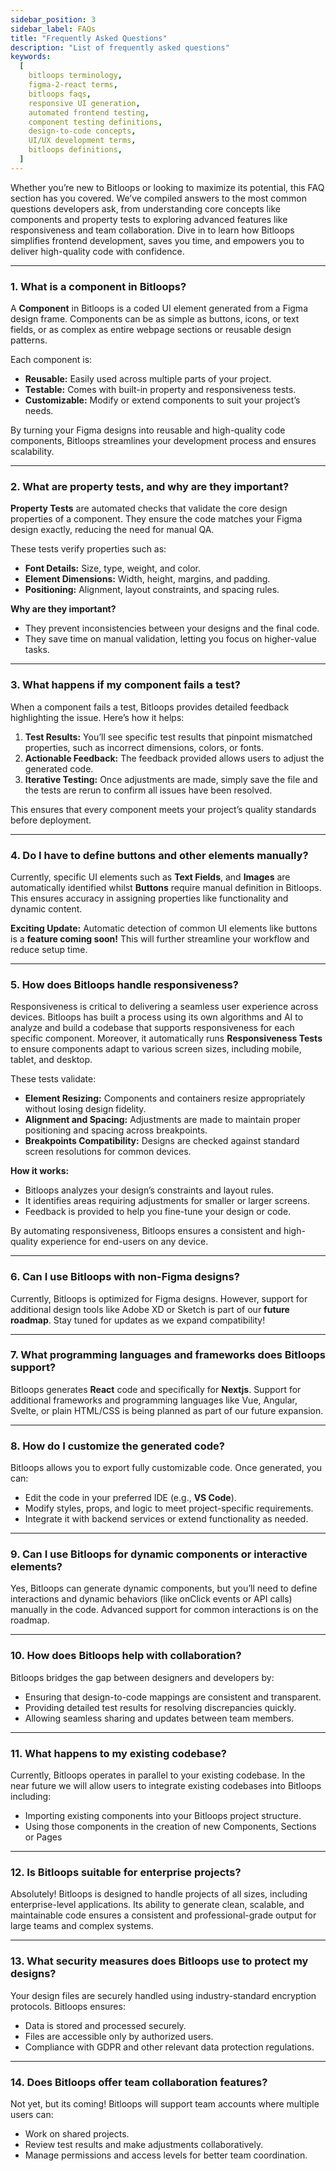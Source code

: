 ```yaml
---
sidebar_position: 3
sidebar_label: FAQs
title: "Frequently Asked Questions"
description: "List of frequently asked questions"
keywords:
  [
    bitloops terminology,
    figma-2-react terms,
    bitloops faqs,
    responsive UI generation,
    automated frontend testing,
    component testing definitions,
    design-to-code concepts,
    UI/UX development terms,
    bitloops definitions,
  ]
---
```


Whether you’re new to Bitloops or looking to maximize its potential, this FAQ section has you covered. We’ve compiled answers to the most common questions developers ask, from understanding core concepts like components and property tests to exploring advanced features like responsiveness and team collaboration. Dive in to learn how Bitloops simplifies frontend development, saves you time, and empowers you to deliver high-quality code with confidence.

---

### **1. What is a component in Bitloops?**  
A **Component** in Bitloops is a coded UI element generated from a Figma design frame. Components can be as simple as buttons, icons, or text fields, or as complex as entire webpage sections or reusable design patterns.  

Each component is:  
- **Reusable:** Easily used across multiple parts of your project.  
- **Testable:** Comes with built-in property and responsiveness tests.  
- **Customizable:** Modify or extend components to suit your project’s needs.  

By turning your Figma designs into reusable and high-quality code components, Bitloops streamlines your development process and ensures scalability.

---

### **2. What are property tests, and why are they important?**  
**Property Tests** are automated checks that validate the core design properties of a component. They ensure the code matches your Figma design exactly, reducing the need for manual QA.  

These tests verify properties such as:  
- **Font Details:** Size, type, weight, and color.  
- **Element Dimensions:** Width, height, margins, and padding.  
- **Positioning:** Alignment, layout constraints, and spacing rules.  

**Why are they important?**  
- They prevent inconsistencies between your designs and the final code.  
- They save time on manual validation, letting you focus on higher-value tasks.  

---

### **3. What happens if my component fails a test?**  
When a component fails a test, Bitloops provides detailed feedback highlighting the issue. Here’s how it helps:  

1. **Test Results:** You’ll see specific test results that pinpoint mismatched properties, such as incorrect dimensions, colors, or fonts.  
2. **Actionable Feedback:** The feedback provided allows users to adjust the generated code.  
3. **Iterative Testing:** Once adjustments are made, simply save the file and the tests are rerun to confirm all issues have been resolved.  

This ensures that every component meets your project’s quality standards before deployment.

---

### **4. Do I have to define buttons and other elements manually?**  
Currently, specific UI elements such as **Text Fields**, and **Images** are automatically identified whilst **Buttons** require manual definition in Bitloops. This ensures accuracy in assigning properties like functionality and dynamic content.  

**Exciting Update:** Automatic detection of common UI elements like buttons is a **feature coming soon!** This will further streamline your workflow and reduce setup time.

---

### **5. How does Bitloops handle responsiveness?**  
Responsiveness is critical to delivering a seamless user experience across devices. Bitloops has built a process using its own algorithms and AI to analyze and build a codebase that supports responsiveness for each specific component. Moreover, it automatically runs **Responsiveness Tests** to ensure components adapt to various screen sizes, including mobile, tablet, and desktop.  

These tests validate:  
- **Element Resizing:** Components and containers resize appropriately without losing design fidelity.  
- **Alignment and Spacing:** Adjustments are made to maintain proper positioning and spacing across breakpoints.  
- **Breakpoints Compatibility:** Designs are checked against standard screen resolutions for common devices.  

**How it works:**  
- Bitloops analyzes your design’s constraints and layout rules.  
- It identifies areas requiring adjustments for smaller or larger screens.  
- Feedback is provided to help you fine-tune your design or code.  

By automating responsiveness, Bitloops ensures a consistent and high-quality experience for end-users on any device.

---

### **6. Can I use Bitloops with non-Figma designs?**  
Currently, Bitloops is optimized for Figma designs. However, support for additional design tools like Adobe XD or Sketch is part of our **future roadmap**. Stay tuned for updates as we expand compatibility!

---

### **7. What programming languages and frameworks does Bitloops support?**  
Bitloops generates **React** code and specifically for **Nextjs**. Support for additional frameworks and programming languages like Vue, Angular, Svelte, or plain HTML/CSS is being planned as part of our future expansion.  

---

### **8. How do I customize the generated code?**  
Bitloops allows you to export fully customizable code. Once generated, you can:  
- Edit the code in your preferred IDE (e.g., **VS Code**).  
- Modify styles, props, and logic to meet project-specific requirements.  
- Integrate it with backend services or extend functionality as needed.  

---

### **9. Can I use Bitloops for dynamic components or interactive elements?**  
Yes, Bitloops can generate dynamic components, but you’ll need to define interactions and dynamic behaviors (like onClick events or API calls) manually in the code. Advanced support for common interactions is on the roadmap.

---

### **10. How does Bitloops help with collaboration?**  
Bitloops bridges the gap between designers and developers by:  
- Ensuring that design-to-code mappings are consistent and transparent.  
- Providing detailed test results for resolving discrepancies quickly.  
- Allowing seamless sharing and updates between team members.  

---

### **11. What happens to my existing codebase?**  
Currently, Bitloops operates in parallel to your existing codebase. In the near future we will allow users to integrate existing codebases into Bitloops including: 
- Importing existing components into your Bitloops project structure.  
- Using those components in the creation of new Components, Sections or Pages

---

### **12. Is Bitloops suitable for enterprise projects?**  
Absolutely! Bitloops is designed to handle projects of all sizes, including enterprise-level applications. Its ability to generate clean, scalable, and maintainable code ensures a consistent and professional-grade output for large teams and complex systems.

---

### **13. What security measures does Bitloops use to protect my designs?**  
Your design files are securely handled using industry-standard encryption protocols. Bitloops ensures:  
- Data is stored and processed securely.  
- Files are accessible only by authorized users.  
- Compliance with GDPR and other relevant data protection regulations.

---

### **14. Does Bitloops offer team collaboration features?**  
Not yet, but its coming! Bitloops will support team accounts where multiple users can:  
- Work on shared projects.  
- Review test results and make adjustments collaboratively.  
- Manage permissions and access levels for better team coordination.
